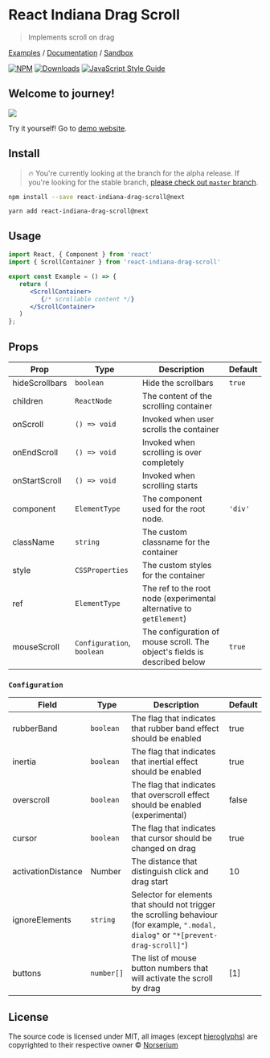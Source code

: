# React Indiana Drag Scroll

> Implements scroll on drag

[Examples](https://norserium.github.io/react-indiana-drag-scroll/) / [Documentation](https://norserium.github.io/react-indiana-drag-scroll/docs/intro) / [Sandbox](https://codesandbox.io/s/react-indiana-drag-scroll-v-3-e8g0tq?file=/src/index.tsx)

[![NPM](https://img.shields.io/npm/v/react-indiana-drag-scroll/next.svg)](https://www.npmjs.com/package/react-indiana-drag-scroll) <a href="https://npmcharts.com/compare/react-indiana-drag-scroll?minimal=true"><img src="https://img.shields.io/npm/dm/react-indiana-drag-scroll.svg?sanitize=true" alt="Downloads"></a> [![JavaScript Style Guide](https://img.shields.io/badge/code_style-standard-brightgreen.svg)](https://standardjs.com)

## Welcome to journey!

![](https://github.com/norserium/react-indiana-drag-scroll/blob/master/example/demo.gif?raw=true)

Try it yourself! Go to [demo website](https://norserium.github.io/react-indiana-drag-scroll/).


## Install

> :fire: You're currently looking at the branch for the alpha release.  If you're looking for the stable branch, [please check out `master` branch](https://github.com/Norserium/react-indiana-drag-scroll).

```bash
npm install --save react-indiana-drag-scroll@next
```

```bashs
yarn add react-indiana-drag-scroll@next
```

## Usage

```jsx
import React, { Component } from 'react'
import { ScrollContainer } from 'react-indiana-drag-scroll'

export const Example = () => {
   return (
      <ScrollContainer>
         {/* scrollable content */}
      </ScrollContainer>
   )
};
```

## Props

| Prop               | Type           | Description                                                                               | Default |
| ------------------ | -------------- | ----------------------------------------------------------------------------------------- | ------- |
| hideScrollbars     | `boolean`      | Hide the scrollbars                                                                       | `true`  |
| children           | `ReactNode`    | The content of the scrolling container                                                    |
| onScroll           | `() => void`   | Invoked when user scrolls the container                                                   |
| onEndScroll        | `() => void`   | Invoked when scrolling is over completely                                                 |
| onStartScroll      | `() => void`   | Invoked when scrolling starts                                                             |
| component          | `ElementType`  | The component used for the root node.                                                     | `'div'`
| className          | `string`       | The custom classname for the container                                                    |
| style              | `CSSProperties`| The custom styles for the container                                                       |
| ref                | `ElementType`  | The ref to the root node (experimental alternative to `getElement`)                       |
| mouseScroll        | `Configuration`, `boolean` | The configuration of mouse scroll. The object's fields is described below    | `true`

### `Configuration`

| Field              | Type         | Description                                                                               | Default |
| ------------------ | ------------ | ----------------------------------------------------------------------------------------- | ------- |
| rubberBand         | `boolean`    | The flag that indicates that rubber band effect should be enabled                         | true    |
| inertia            | `boolean`    | The flag that indicates that inertial effect should be enabled                            | true    |
| overscroll         | `boolean`    | The flag that indicates that overscroll effect should be enabled (experimental)           | false   |
| cursor             | `boolean`    | The flag that indicates that cursor should be changed on drag                             | true    |
| activationDistance | Number       | The distance that distinguish click and drag start                                        | 10      |
| ignoreElements     | `string`     | Selector for elements that should not trigger the scrolling behaviour (for example, `".modal, dialog"` or `"*[prevent-drag-scroll]"`) |
| buttons            | `number[]`   | The list of mouse button numbers that will activate the scroll by drag                    | [1]

## License

The source code is licensed under MIT, all images (except [hieroglyphs](https://www.freepik.com/free-vector/ancient-egypt-hieroglyphics-background-with-flat-design_2754100.htm)) are copyrighted to their respective owner © [Norserium](https://github.com/norserium)
